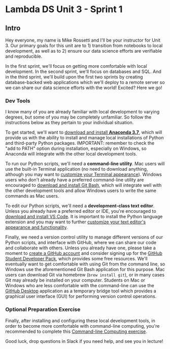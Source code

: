 # Lambda DS Unit 3 - Sprint 1

## Intro

Hey everyone, my name is Mike Rossetti and I'll be your instructor for Unit 3. Our primary goals for this unit are to 1) transition from notebooks to local development, as well as to 2) ensure our data science efforts are verifiable and reproducible.

In the first sprint, we'll focus on getting more comfortable with local development. In the second sprint, we'll focus on databases and SQL. And in the third sprint, we'll build upon the first two sprints by creating database-backed web applications which we'll deploy to a remote server so we can share our data science efforts with the world! Excited? Here we go!

### Dev Tools

I know many of you are already familiar with local development to varying degrees, but some of you may be completely unfamiliar. So follow the instructions below as they pertain to your individual situation.

To get started, we'll want to [download and install **Anaconda 3.7**](https://www.anaconda.com/distribution/), which will provide us with the ability to install and manage local installations of Python and third-party Python packages. IMPORTANT: remember to check the "add to PATH" option during installation, especially on Windows, so Anaconda will integrate with the other local development tools.

To run our Python scripts, we'll need a **command-line utility**. Mac users will use the built-in Terminal application (no need to download anything, although you may want to [customize your Terminal appearance](https://github.com/prof-rossetti/intro-to-python/blob/master/exercises/command-line-computing/mac-terminal-config.md)). Windows users who don't already have a preferred command-line utility are encouraged to [download and install Git Bash](https://git-scm.com/downloads), which will integrate well with the other development tools and allow Windows users to write the same commands as Mac users.

To edit our Python scripts, we'll need a **development-class text editor**. Unless you already have a preferred editor or IDE, you're encouraged to [download and install VS Code](https://code.visualstudio.com/). It is important to install the Python language extension and you may want to further [customize your text editor's appearance and functionality](https://github.com/prof-rossetti/intro-to-python/blob/master/notes/devtools/vs-code.md#basic-configuration).

Finally, we need a version control utility to manage different versions of our Python scripts, and interface with GitHub, where we can share our code and collaborate with others. Unless you already have one, please take a moment to [create a GitHub account](https://github.com/) and consider signing up for the [GitHub Student Developer Pack](https://education.github.com/pack), which provides some free resources. We'll eventually want to get comfortable with using Git from the command line, so Windows use the aforementioned Git Bash application for this purpose. Mac users can download Git via homebrew (`brew install git`), or in many cases Git may already be installed on your computer. Students on Mac or Windows who are less comfortable with the command-line can use the [GitHub Desktop](https://desktop.github.com/) application as a temporary bridge tool which provides a graphical user interface (GUI) for performing version control operations.

### Optional Preparation Exercise

Finally, after installing and configuring these local development tools, in order to become more comfortable with command-line computing, you're recommended to complete this [Command-line Computing exercise](https://github.com/prof-rossetti/intro-to-python/tree/master/exercises/command-line-computing).

Good luck, drop questions in Slack if you need help, and see you in lecture!
